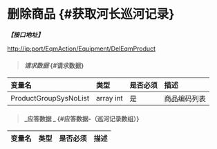 # 删除商品 {#获取河长巡河记录}

_**【接口地址】**_

[http://ip:port/EqmAction/Equipment/DelEqmProduct](http://ip:port/EqmQuery/Equipment/GetEqmProductBySysNo)

> #### _请求数据_ {#请求数据}

| 变量名 | 类型 | 是否必须 | 描述 |
| :--- | :--- | :--- | :--- |
| ProductGroupSysNoList | array int | 是 | 商品编码列表 |

> #### _应答数据 _ {#应答数据-（巡河记录数组）}

| 变量名 | 类型 | 是否必须 | 描述 |
| :--- | :--- | :--- | :--- |




